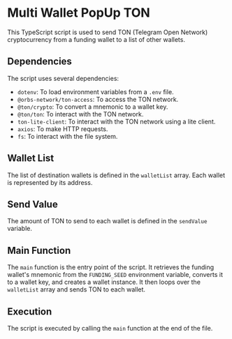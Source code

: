 # Multi Wallet PopUp TON

This TypeScript script is used to send TON (Telegram Open Network) cryptocurrency from a funding wallet to a list of other wallets.

## Dependencies

The script uses several dependencies:

- `dotenv`: To load environment variables from a `.env` file.
- `@orbs-network/ton-access`: To access the TON network.
- `@ton/crypto`: To convert a mnemonic to a wallet key.
- `@ton/ton`: To interact with the TON network.
- `ton-lite-client`: To interact with the TON network using a lite client.
- `axios`: To make HTTP requests.
- `fs`: To interact with the file system.

## Wallet List

The list of destination wallets is defined in the `walletList` array. Each wallet is represented by its address.

## Send Value
The amount of TON to send to each wallet is defined in the `sendValue` variable.

## Main Function

The `main` function is the entry point of the script. It retrieves the funding wallet's mnemonic from the `FUNDING_SEED` environment variable, converts it to a wallet key, and creates a wallet instance. It then loops over the `walletList` array and sends TON to each wallet.

## Execution
The script is executed by calling the `main` function at the end of the file.